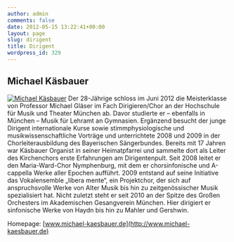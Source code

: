 ```yaml
---
author: admin
comments: false
date: 2012-05-15 13:22:41+00:00
layout: page
slug: dirigent
title: Dirigent
wordpress_id: 329
---
```


## Michael Käsbauer

[![Michael Käsbauer](https://www.agv-muenchen.de/wp-content/uploads/2012/05/Michael-Käsbauer-Portrait-196x300.jpg)](http://www.michael-kaesbauer.de/) Der 28-Jährige schloss im Juni 2012 die Meisterklasse von Professor Michael Gläser im Fach Dirigieren/Chor an der Hochschule für Musik und Theater München ab. Davor studierte er – ebenfalls in München – Musik für Lehramt an Gymnasien. Ergänzend besucht der junge Dirigent internationale Kurse sowie stimmphysiologische und musikwissenschaftliche Vorträge und unterrichtete 2008 und 2009 in der Chorleiterausbildung des Bayerischen Sängerbundes. Bereits mit 17 Jahren war Käsbauer Organist in seiner Heimatpfarrei und sammelte dort als Leiter des Kirchenchors erste Erfahrungen am Dirigentenpult. Seit 2008 leitet er den Maria-Ward-Chor Nymphenburg, mit dem er chorsinfonische und A-cappella Werke aller Epochen aufführt. 2009 entstand auf seine Initiative das Vokalensemble „libera mente“, ein Projektchor, der sich auf anspruchsvolle Werke von Alter Musik bis hin zu zeitgenössischer Musik spezialisiert hat. Nicht zuletzt steht er seit 2010 an der Spitze des Großen Orchesters im Akademischen Gesangverein München. Hier dirigiert er sinfonische Werke von Haydn bis hin zu Mahler und Gershwin.

Homepage: [www.michael-kaesbauer.de](http://www.michael-kaesbauer.de)
